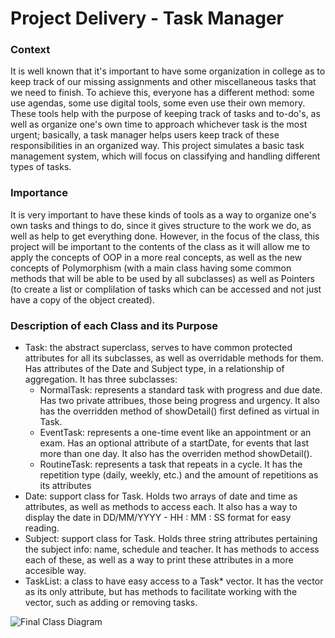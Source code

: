 # Project Delivery - Task Manager

### Context
It is well known that it's important to have some organization in college as to keep track of our missing assignments and other miscellaneous tasks that we need to finish. To achieve this, everyone has a different method: some use agendas, some use digital tools, some even use their own memory. These tools help with the purpose of keeping track of tasks and to-do's, as well as organize one's own time to approach whichever task is the most urgent; basically, a task manager helps users keep track of these responsibilities in an organized way. This project simulates a basic task management system, which will focus on classifying and handling different types of tasks.

### Importance
It is very important to have these kinds of tools as a way to organize one's own tasks and things to do, since it gives structure to the work we do, as well as help to get everything done. However, in the focus of the class, this project will be important to the contents of the class as it will allow me to apply the concepts of OOP in a more real concepts, as well as the new concepts of Polymorphism (with a main class having some common methods that will be able to be used by all subclasses) as well as Pointers (to create a list or complilation of tasks which can be accessed and not just have a copy of the object created). 

### Description of each Class and its Purpose
- Task: the abstract superclass, serves to have common protected attributes for all its subclasses, as well as overridable methods for them. Has attributes of the Date and Subject type, in a relationship of aggregation. It has three subclasses:
    - NormalTask: represents a standard task with progress and due date. Has two private attribues, those being progress and urgency. It also has the overridden method of showDetail() first defined as virtual in Task.
    - EventTask: represents a one-time event like an appointment or an exam. Has an optional attribute of a startDate, for events that last more than one day. It also has the overriden method showDetail().
    - RoutineTask: represents a task that repeats in a cycle. It has the repetition type (daily, weekly, etc.) and the amount of repetitions as its attributes
- Date: support class for Task. Holds two arrays of date and time as attributes, as well as methods to access each. It also has a way to display the date in DD/MM/YYYY - HH : MM : SS format for easy reading.
- Subject: support class for Task. Holds three string attributes pertaining the subject info: name, schedule and teacher. It has methods to access each of these, as well as a way to print these attributes in a more accesible way.
- TaskList: a class to have easy access to a Task* vector. It has the vector as its only attribute, but has methods to facilitate working with the vector, such as adding or removing tasks.

![Final Class Diagram](https://github.com/user-attachments/assets/6f6b3d64-88fe-4831-b3ee-190fa3306ba1)

